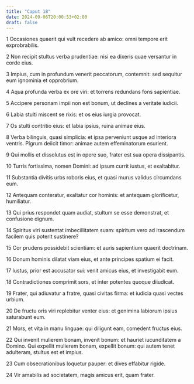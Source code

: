 ```yaml
---
title: "Caput 18"
date: 2024-09-06T20:00:53+02:00
draft: false
---
```



1 Occasiones quaerit qui vult recedere ab amico: omni tempore erit exprobrabilis.

2 Non recipit stultus verba prudentiae: nisi ea dixeris quae versantur in corde eius.

3 Impius, cum in profundum venerit peccatorum, contemnit: sed sequitur eum ignominia et opprobrium.

4 Aqua profunda verba ex ore viri: et torrens redundans fons sapientiae.

5 Accipere personam impii non est bonum, ut declines a veritate iudicii.

6 Labia stulti miscent se rixis: et os eius iurgia provocat.

7 Os stulti contritio eius: et labia ipsius, ruina animae eius.

8 Verba bilinguis, quasi simplicia: et ipsa perveniunt usque ad interiora ventris. Pigrum deiicit timor: animae autem effeminatorum esurient.

9 Qui mollis et dissolutus est in opere suo, frater est sua opera dissipantis.

10 Turris fortissima, nomen Domini: ad ipsum currit iustus, et exaltabitur.

11 Substantia divitis urbs roboris eius, et quasi murus validus circumdans eum.

12 Antequam conteratur, exaltatur cor hominis: et antequam glorificetur, humiliatur.

13 Qui prius respondet quam audiat, stultum se esse demonstrat, et confusione dignum.

14 Spiritus viri sustentat imbecillitatem suam: spiritum vero ad irascendum facilem quis poterit sustinere?

15 Cor prudens possidebit scientiam: et auris sapientium quaerit doctrinam.

16 Donum hominis dilatat viam eius, et ante principes spatium ei facit.

17 Iustus, prior est accusator sui: venit amicus eius, et investigabit eum.

18 Contradictiones comprimit sors, et inter potentes quoque diiudicat.

19 Frater, qui adiuvatur a fratre, quasi civitas firma: et iudicia quasi vectes urbium.

20 De fructu oris viri replebitur venter eius: et genimina labiorum ipsius saturabunt eum.

21 Mors, et vita in manu linguae: qui diligunt eam, comedent fructus eius.

22 Qui invenit mulierem bonam, invenit bonum: et hauriet iucunditatem a Domino. Qui expellit mulierem bonam, expellit bonum: qui autem tenet adulteram, stultus est et impius.

23 Cum obsecrationibus loquetur pauper: et dives effabitur rigide.

24 Vir amabilis ad societatem, magis amicus erit, quam frater.

